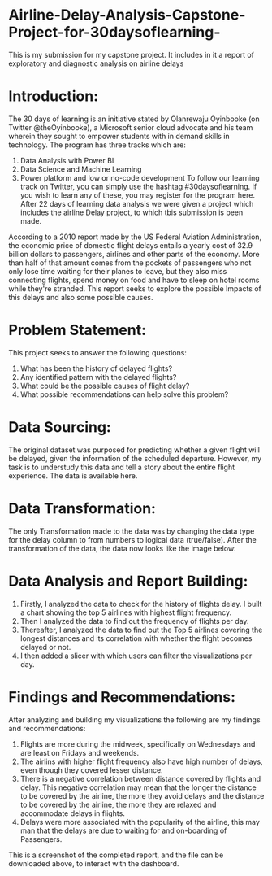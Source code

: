 # Airline-Delay-Analysis-Capstone-Project-for-30daysoflearning-
This is my submission for my capstone project. It includes in it a report of exploratory and diagnostic analysis on airline delays

# Introduction:
The 30 days of learning is an initiative stated by Olanrewaju Oyinbooke (on Twitter @theOyinbooke), a Microsoft senior cloud advocate and his team wherein they sought to empower students with in demand skills in technology.
The program has three tracks which are:
1. Data Analysis with Power BI
2. Data Science and Machine Learning
3. Power platform and low or no-code development
To follow our learning track on Twitter, you can simply use the hashtag #30daysoflearning. If you wish to learn any of these, you may register for the program here.
After 22 days of learning data analysis we were given a project which includes the airline Delay project, to which tbis submission is been made.

According to a 2010 report made by the US Federal Aviation Administration, the economic price of domestic flight delays entails a yearly cost of 32.9 billion dollars to passengers, airlines and other parts of the economy.
More than half of that amount comes from the pockets of passengers who not only lose time waiting for their planes to leave, but they also miss connecting flights, spend money on food and have to sleep on hotel rooms while they're stranded.
This report seeks to explore the possible Impacts of this delays and also some possible causes.

# Problem Statement:
This project seeks to answer the following questions:
1. What has been the history of delayed flights?
2. Any identified pattern with the delayed flights?
3. What could be the possible causes of flight delay?
4. What possible recommendations can help solve this problem?

# Data Sourcing: 
The original dataset was purposed for predicting whether a given flight will be delayed, given the information of the scheduled departure.
However, my task is to understudy this data and tell a story about the entire flight experience.
The data is available here.

# Data Transformation:
The only Transformation made to the data was by changing the data type for the delay column to from numbers to logical data (true/false).
After the transformation of the data, the data now looks like the image below: 

# Data Analysis and Report Building: 
1. Firstly, I analyzed the data to check for the history of flights delay. I built a chart showing the top 5 airlines with highest flight frequency.
2. Then I analyzed the data to find out the frequency of flights per day.
3. Thereafter, I analyzed the data to find out the Top 5 airlines covering the longest distances and its correlation with whether the flight becomes delayed or not. 
4. I then added a slicer with which users can filter the visualizations per day. 

# Findings and Recommendations: 
After analyzing and building my visualizations the following are my findings and recommendations:
1. Flights are more during the midweek, specifically on Wednesdays and are least on Fridays and weekends.
2. The airlins with higher flight frequency also have high number of delays, even though they covered lesser distance.
3. There is a negative correlation between distance covered by flights and delay. This negative correlation may mean that the longer the distance to be covered by the airline, the more they avoid delays and the distance to be covered by the airline, the more they are relaxed and accommodate delays in flights.
4. Delays were more associated with the popularity of the airline, this may man that the delays are due to waiting for and on-boarding of Passengers.

This is a screenshot of the completed report, and the file can be downloaded above, to interact with the dashboard.
